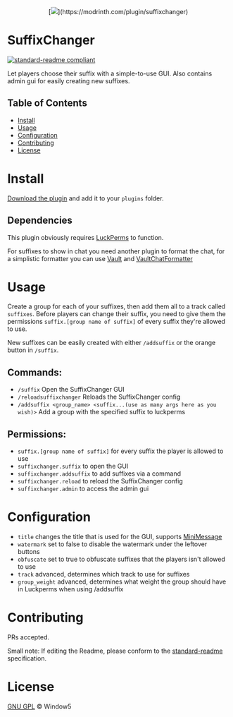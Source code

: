 <p align="center">
  [<img src="https://cdn.modrinth.com/data/C3bNc2TF/images/5de7fd5b43387b9ddb2e1b2cd0655e9e5e795a7b.png" />](https://modrinth.com/plugin/suffixchanger)
</p>

# SuffixChanger
[![standard-readme compliant](https://img.shields.io/badge/readme%20style-standard-brightgreen.svg?style=flat-square)](https://github.com/RichardLitt/standard-readme)

Let players choose their suffix with a simple-to-use GUI. Also contains admin gui for easily creating new suffixes.

## Table of Contents

- [Install](#install)
- [Usage](#usage)
- [Configuration](#configuration)
- [Contributing](#contributing)
- [License](#license)

# Install

[Download the plugin](https://github.com/Window5000/SuffixChanger/releases/latest) and add it to your ``plugins`` folder.

## Dependencies

This plugin obviously requires [LuckPerms](https://luckperms.net/download) to function.

For suffixes to show in chat you need another plugin to format the chat, for a simplistic formatter you can use [Vault](https://www.spigotmc.org/resources/vault.34315) and [VaultChatFormatter](https://www.spigotmc.org/resources/vaultchatformatter.49016)

# Usage

Create a group for each of your suffixes, then add them all to a track called ``suffixes``. Before players can change their suffix, you need to give them the permissions ``suffix.[group name of suffix]`` of every suffix they're allowed to use.

New suffixes can be easily created with either ``/addsuffix`` or the orange button in ``/suffix``.

## Commands:
- ``/suffix`` Open the SuffixChanger GUI
- ``/reloadsuffixchanger`` Reloads the SuffixChanger config
- ``/addsuffix <group_name> <suffix...(use as many args here as you wish)>`` Add a group with the specified suffix to luckperms

## Permissions:
  - ``suffix.[group name of suffix]`` for every suffix the player is allowed to use
  - ``suffixchanger.suffix`` to open the GUI
  - ``suffixchanger.addsuffix`` to add suffixes via a command
  - ``suffixchanger.reload`` to reload the SuffixChanger config
  - ``suffixchanger.admin`` to access the admin gui

# Configuration
  - ``title`` changes the title that is used for the GUI, supports [MiniMessage](https://docs.advntr.dev/minimessage/format.html)
  - ``watermark`` set to false to disable the watermark under the leftover buttons
  - ``obfuscate`` set to true to obfuscate suffixes that the players isn't allowed to use
  - ``track`` advanced, determines which track to use for suffixes
  - ``group_weight`` advanced, determines what weight the group should have in Luckperms when using /addsuffix

# Contributing

PRs accepted.

Small note: If editing the Readme, please conform to the [standard-readme](https://github.com/RichardLitt/standard-readme) specification.

# License

[GNU GPL](LICENSE) © Window5
